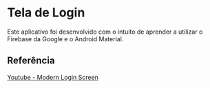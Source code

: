 # Tela de Login

Este aplicativo foi desenvolvido com o intuito de aprender a utilizar o Firebase da Google e o Android Material.

## Referência
[Youtube - Modern Login Screen](https://www.youtube.com/results?search_query=login+screen+android+studio)
